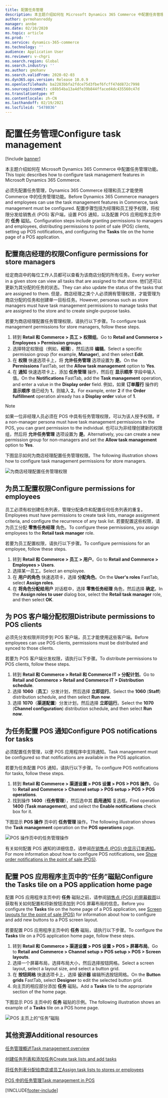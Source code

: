 ```yaml
---
title: 配置任务管理
description: 本主题介绍如何在 Microsoft Dynamics 365 Commerce 中配置任务管理功能。
author: gvrmohanreddy
manager: annbe
ms.date: 02/10/2020
ms.topic: article
ms.prod: ''
ms.service: dynamics-365-commerce
ms.technology: ''
audience: Application User
ms.reviewer: v-chgri
ms.search.region: Global
ms.search.industry: ''
ms.author: gmohanv
ms.search.validFrom: 2020-02-03
ms.dyn365.ops.version: Release 10.0.9
ms.openlocfilehash: ba2283bbfa2fdce75d3fbef6fcff47dd872c7998
ms.sourcegitcommit: c88b54ba13a4dfe39b844ffaced4dc435560c47d
ms.translationtype: HT
ms.contentlocale: zh-CN
ms.lasthandoff: 02/19/2021
ms.locfileid: "5478036"
---
```

# <a name="configure-task-management"></a><span data-ttu-id="60f30-103">配置任务管理</span><span class="sxs-lookup"><span data-stu-id="60f30-103">Configure task management</span></span>

[!include [banner](includes/banner.md)]

<span data-ttu-id="60f30-104">本主题介绍如何在 Microsoft Dynamics 365 Commerce 中配置任务管理功能。</span><span class="sxs-lookup"><span data-stu-id="60f30-104">This topic describes how to configure task management features in Microsoft Dynamics 365 Commerce.</span></span>

<span data-ttu-id="60f30-105">必须先配置任务管理，Dynamics 365 Commerce 经理和员工才能使用 Commerce 中的任务管理功能。</span><span class="sxs-lookup"><span data-stu-id="60f30-105">Before Dynamics 365 Commerce managers and employees can use the task management features in Commerce, task management must be configured.</span></span> <span data-ttu-id="60f30-106">配置步骤包括为经理和员工授予权限，将权限分发给销售点 (POS) 客户端，设置 POS 通知，以及配置 POS 应用程序主页中的 **任务** 磁贴。</span><span class="sxs-lookup"><span data-stu-id="60f30-106">Configuration steps include granting permissions to managers and employees, distributing permissions to point of sale (POS) clients, setting up POS notifications, and configuring the **Tasks** tile on the home page of a POS application.</span></span>

## <a name="configure-permissions-for-store-managers"></a><span data-ttu-id="60f30-107">配置商店经理的权限</span><span class="sxs-lookup"><span data-stu-id="60f30-107">Configure permissions for store managers</span></span>

<span data-ttu-id="60f30-108">给定商店中的每位工作人员都可以查看为该商店分配的所有任务。</span><span class="sxs-lookup"><span data-stu-id="60f30-108">Every worker in a given store can view all tasks that are assigned to that store.</span></span> <span data-ttu-id="60f30-109">他们还可以更新为其分配的任务的状态。</span><span class="sxs-lookup"><span data-stu-id="60f30-109">They can also update the status of the tasks that are assigned to them.</span></span> <span data-ttu-id="60f30-110">但是，商店经理之类个人必须拥有管理权限，才能管理为商店分配的任务和创建单一目标任务。</span><span class="sxs-lookup"><span data-stu-id="60f30-110">However, personas such as store managers must have task management permissions to manage tasks that are assigned to the store and to create single-purpose tasks.</span></span>

<span data-ttu-id="60f30-111">若要为商店经理配置任务管理权限，请执行以下步骤。</span><span class="sxs-lookup"><span data-stu-id="60f30-111">To configure task management permissions for store managers, follow these steps.</span></span>

1. <span data-ttu-id="60f30-112">转到 **Retail 和 Commerce \> 员工 \> 权限组**。</span><span class="sxs-lookup"><span data-stu-id="60f30-112">Go to **Retail and Commerce \> Employees \> Permission groups**.</span></span>
1. <span data-ttu-id="60f30-113">选择特定权限组（例如，**经理**），然后选择 **编辑**。</span><span class="sxs-lookup"><span data-stu-id="60f30-113">Select a specific permission group (for example, **Manager**), and then select **Edit**.</span></span>
1. <span data-ttu-id="60f30-114">在 **权限** 快速选项卡上，将 **允许任务管理** 选项设置为 **是**。</span><span class="sxs-lookup"><span data-stu-id="60f30-114">On the **Permissions** FastTab, set the **Allow task management** option to **Yes**.</span></span>
1. <span data-ttu-id="60f30-115">在 **通知** 快速选项卡上，添加 **任务管理** 操作，然后在 **显示顺序** 字段中输入值。</span><span class="sxs-lookup"><span data-stu-id="60f30-115">On the **Notifications** FastTab, add the **Task management** operation, and enter a value in the **Display order** field.</span></span> <span data-ttu-id="60f30-116">例如，如果 **订单履行** 操作的 **显示顺序** 值已经为 **1**，则输入 **2**。</span><span class="sxs-lookup"><span data-stu-id="60f30-116">For example, enter **2** if the **Order fulfillment** operation already has a **Display order** value of **1**.</span></span>
    
> [!NOTE]
> <span data-ttu-id="60f30-117">如果一位非经理人员必须在 POS 中具有任务管理权限，可以为该人授予权限。</span><span class="sxs-lookup"><span data-stu-id="60f30-117">If a non-manager persona must have task management permissions in the POS, you can grant permission to the individual.</span></span> <span data-ttu-id="60f30-118">也可以为非经理创建新的权限组，然后将 **允许任务管理** 选项设置为 **是**。</span><span class="sxs-lookup"><span data-stu-id="60f30-118">Alternatively, you can create a new permission group for non-managers and set the **Allow task management** option to **Yes**.</span></span>

<span data-ttu-id="60f30-119">下图显示如何为商店经理配置任务管理权限。</span><span class="sxs-lookup"><span data-stu-id="60f30-119">The following illustration shows how to configure task management permissions for store managers.</span></span>

![为商店经理配置任务管理权限](media/HQ-POS-Tasks-Notifications-User-Permission.png)

## <a name="configure-permissions-for-employees"></a><span data-ttu-id="60f30-121">为员工配置权限</span><span class="sxs-lookup"><span data-stu-id="60f30-121">Configure permissions for employees</span></span>

<span data-ttu-id="60f30-122">员工必须有权创建任务列表，管理分配条件和配置任何任务列表的重复。</span><span class="sxs-lookup"><span data-stu-id="60f30-122">Employees must have permissions to create task lists, manage assignment criteria, and configure the recurrence of any task list.</span></span> <span data-ttu-id="60f30-123">若要配置这些权限，请为员工分配 **零售任务经理** 角色。</span><span class="sxs-lookup"><span data-stu-id="60f30-123">To configure these permissions, you assign employees to the **Retail task manager** role.</span></span>

<span data-ttu-id="60f30-124">若要为员工配置权限，请执行以下步骤。</span><span class="sxs-lookup"><span data-stu-id="60f30-124">To configure permissions for an employee, follow these steps.</span></span>

1. <span data-ttu-id="60f30-125">转到 **Retail 和 Commerce \> 员工 \> 用户**。</span><span class="sxs-lookup"><span data-stu-id="60f30-125">Go to **Retail and Commerce \> Employees \> Users**.</span></span>
1. <span data-ttu-id="60f30-126">选择某一员工。</span><span class="sxs-lookup"><span data-stu-id="60f30-126">Select an employee.</span></span>
1. <span data-ttu-id="60f30-127">在 **用户的角色** 快速选项卡，选择 **分配角色**。</span><span class="sxs-lookup"><span data-stu-id="60f30-127">On the **User's roles** FastTab, select **Assign roles**.</span></span>
1. <span data-ttu-id="60f30-128">在 **将角色分配给用户** 对话框中，选择 **零售任务经理** 角色，然后选择 **确定**。</span><span class="sxs-lookup"><span data-stu-id="60f30-128">In the **Assign roles to user** dialog box, select the **Retail task manager** role, and then select **OK**.</span></span>

## <a name="distribute-permissions-to-pos-clients"></a><span data-ttu-id="60f30-129">为 POS 客户端分配权限</span><span class="sxs-lookup"><span data-stu-id="60f30-129">Distribute permissions to POS clients</span></span>

<span data-ttu-id="60f30-130">必须先分发权限并同步到 POS 客户端，员工才能使用这些客户端。</span><span class="sxs-lookup"><span data-stu-id="60f30-130">Before employees can use POS clients, permissions must be distributed and synced to those clients.</span></span>

<span data-ttu-id="60f30-131">若要为 POS 客户端分发权限，请执行以下步骤。</span><span class="sxs-lookup"><span data-stu-id="60f30-131">To distribute permissions to POS clients, follow these steps.</span></span>

1. <span data-ttu-id="60f30-132">转到 **Retail 和 Commerce \> Retail 和 Commerce IT \> 分配计划**。</span><span class="sxs-lookup"><span data-stu-id="60f30-132">Go to **Retail and Commerce \> Retail and Commerce IT \> Distribution schedule**.</span></span>
1. <span data-ttu-id="60f30-133">选择 **1060**（**员工**）分发计划，然后选择 **立即运行**。</span><span class="sxs-lookup"><span data-stu-id="60f30-133">Select the **1060** (**Staff**) distribution schedule, and then select **Run now**.</span></span>
1. <span data-ttu-id="60f30-134">选择 **1070**（**渠道配置**）分发计划，然后选择 **立即运行**。</span><span class="sxs-lookup"><span data-stu-id="60f30-134">Select the **1070** (**Channel configuration**) distribution schedule, and then select **Run now**.</span></span>

## <a name="configure-pos-notifications-for-tasks"></a><span data-ttu-id="60f30-135">为任务配置 POS 通知</span><span class="sxs-lookup"><span data-stu-id="60f30-135">Configure POS notifications for tasks</span></span>

<span data-ttu-id="60f30-136">必须配置任务管理，以便 POS 应用程序中支持通知。</span><span class="sxs-lookup"><span data-stu-id="60f30-136">Task management must be configured so that notifications are available in the POS application.</span></span>

<span data-ttu-id="60f30-137">若要为任务配置 POS 通知，请执行以下步骤。</span><span class="sxs-lookup"><span data-stu-id="60f30-137">To configure POS notifications for tasks, follow these steps.</span></span>

1. <span data-ttu-id="60f30-138">转到 **Retail 和 Commerce \> 渠道设置 \> POS 设置 \> POS \> POS 操作**。</span><span class="sxs-lookup"><span data-stu-id="60f30-138">Go to **Retail and Commerce \> Channel setup \> POS setup \> POS \> POS operations**.</span></span>
1. <span data-ttu-id="60f30-139">找到操作 **1400**（**任务管理**），然后选中其 **启用通知** 复选框。</span><span class="sxs-lookup"><span data-stu-id="60f30-139">Find operation **1400** (**Task management**), and select the **Enable notifications** check box for it.</span></span>

<span data-ttu-id="60f30-140">下图显示 **POS 操作** 页中的 **任务管理** 操作。</span><span class="sxs-lookup"><span data-stu-id="60f30-140">The following illustration shows the **Task management** operation on the **POS operations** page.</span></span>

![POS 操作页中的任务管理操作](media/HQ-POS-Tasks-Notifications.png)

<span data-ttu-id="60f30-142">有关如何配置 POS 通知的详细信息，请参阅[在销售点 (POS) 中显示订单通知](notifications-pos.md)。</span><span class="sxs-lookup"><span data-stu-id="60f30-142">For more information about how to configure POS notifications, see [Show order notifications in the point of sale (POS)](notifications-pos.md).</span></span>

## <a name="configure-the-tasks-tile-on-a-pos-application-home-page"></a><span data-ttu-id="60f30-143">配置 POS 应用程序主页中的“任务”磁贴</span><span class="sxs-lookup"><span data-stu-id="60f30-143">Configure the Tasks tile on a POS application home page</span></span>

<span data-ttu-id="60f30-144">配置 POS 应用程序主页中的 **任务** 磁贴之前，请参阅[销售点 (POS) 的屏幕截图](pos-screen-layouts.md)以获取有关如何配置和将新按钮添加到 POS 屏幕布局的信息。</span><span class="sxs-lookup"><span data-stu-id="60f30-144">Before you configure the **Tasks** tile on the home page of a POS application, see [Screen layouts for the point of sale (POS)](pos-screen-layouts.md) for information about how to configure and add new buttons to a POS screen layout.</span></span>

<span data-ttu-id="60f30-145">若要配置 POS 应用程序主页中的 **任务** 磁贴，请执行以下步骤。</span><span class="sxs-lookup"><span data-stu-id="60f30-145">To configure the **Tasks** tile on a POS application home page, follow these steps.</span></span>

1. <span data-ttu-id="60f30-146">转到 **Retail 和 Commerce \> 渠道设置 \> POS 设置 \> POS \> 屏幕布局**。</span><span class="sxs-lookup"><span data-stu-id="60f30-146">Go to **Retail and Commerce \> Channel setup \> POS setup \> POS \> Screen layouts**.</span></span>
1. <span data-ttu-id="60f30-147">选择一个屏幕布局，选择布局大小，然后选择按钮网格。</span><span class="sxs-lookup"><span data-stu-id="60f30-147">Select a screen layout, select a layout size, and select a button grid.</span></span>
1. <span data-ttu-id="60f30-148">在 **按钮网格** 快速选项卡上，选择 **设计器** 编辑所选按钮网格。</span><span class="sxs-lookup"><span data-stu-id="60f30-148">On the **Button grids** FastTab, select **Designer** to edit the selected button grid.</span></span>
1. <span data-ttu-id="60f30-149">向主页的相应部分添加 **任务** 磁贴。</span><span class="sxs-lookup"><span data-stu-id="60f30-149">Add a **Tasks** tile to the appropriate section of the home page.</span></span>

<span data-ttu-id="60f30-150">下图显示 POS 主页中的 **任务** 磁贴的示例。</span><span class="sxs-lookup"><span data-stu-id="60f30-150">The following illustration shows an example of a **Tasks** tile on a POS home page.</span></span>

![POS 主页上的“任务”磁贴](media/POS-home-screen-tasks-button-image.png)

## <a name="additional-resources"></a><span data-ttu-id="60f30-152">其他资源</span><span class="sxs-lookup"><span data-stu-id="60f30-152">Additional resources</span></span>

[<span data-ttu-id="60f30-153">任务管理概述</span><span class="sxs-lookup"><span data-stu-id="60f30-153">Task management overview</span></span>](task-mgmt-overview.md)

[<span data-ttu-id="60f30-154">创建任务列表和添加任务</span><span class="sxs-lookup"><span data-stu-id="60f30-154">Create task lists and add tasks</span></span>](task-mgmt-create-lists.md)

[<span data-ttu-id="60f30-155">将任务列表分配给商店或员工</span><span class="sxs-lookup"><span data-stu-id="60f30-155">Assign task lists to stores or employees</span></span>](task-mgmt-assign-lists.md)

[<span data-ttu-id="60f30-156">POS 中的任务管理</span><span class="sxs-lookup"><span data-stu-id="60f30-156">Task management in POS</span></span>](task-mgmt-POS.md)


[!INCLUDE[footer-include](../includes/footer-banner.md)]
